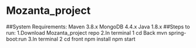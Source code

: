 # Mozanta_project
##System Requirements:
  Maven 3.8.x
  MongoDB 4.4.x
  Java 1.8.x
##Steps to run:
  1.Download Mozanta_project repo
  2.In terminal 1
    cd Back
    mvn spring-boot:run
  3.In terminal 2
    cd front
    npm install
    npm start
